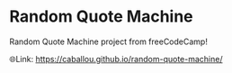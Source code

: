 # Random Quote Machine
Random Quote Machine project from freeCodeCamp!

🌐Link: https://caballou.github.io/random-quote-machine/
